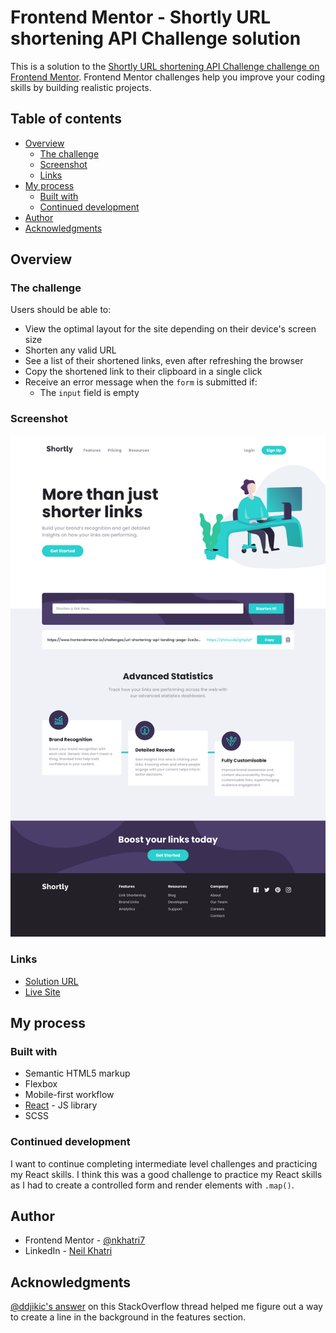 # Frontend Mentor - Shortly URL shortening API Challenge solution

This is a solution to the [Shortly URL shortening API Challenge challenge on Frontend Mentor](https://www.frontendmentor.io/challenges/url-shortening-api-landing-page-2ce3ob-G). Frontend Mentor challenges help you improve your coding skills by building realistic projects. 

## Table of contents

- [Overview](#overview)
  - [The challenge](#the-challenge)
  - [Screenshot](#screenshot)
  - [Links](#links)
- [My process](#my-process)
  - [Built with](#built-with)
  - [Continued development](#continued-development)
- [Author](#author)
- [Acknowledgments](#acknowledgments)

## Overview

### The challenge

Users should be able to:

- View the optimal layout for the site depending on their device's screen size
- Shorten any valid URL
- See a list of their shortened links, even after refreshing the browser
- Copy the shortened link to their clipboard in a single click
- Receive an error message when the `form` is submitted if:
  - The `input` field is empty

### Screenshot

![](./design/completed-screenshots/completed-desktop.png)

### Links

- [Solution URL](https://www.frontendmentor.io/solutions/mobile-first-shortly-landing-page-built-with-react-and-scss-91sUCg0xP)
- [Live Site](https://shortly-landing-page-nkhatri7.netlify.app/)

## My process

### Built with

- Semantic HTML5 markup
- Flexbox
- Mobile-first workflow
- [React](https://reactjs.org/) - JS library
- SCSS

### Continued development

I want to continue completing intermediate level challenges and practicing my React skills. I think this was a good challenge to practice my React skills as I had to create a controlled form and render elements with `.map()`.

## Author

- Frontend Mentor - [@nkhatri7](https://www.frontendmentor.io/profile/nkhatri7)
- LinkedIn - [Neil Khatri](https://www.linkedin.com/in/neilkhatri/)

## Acknowledgments

[@ddjikic's answer](https://stackoverflow.com/questions/1179928/how-can-i-put-a-vertical-line-down-the-center-of-a-div) on this StackOverflow thread helped me figure out a way to create a line in the background in the features section.
